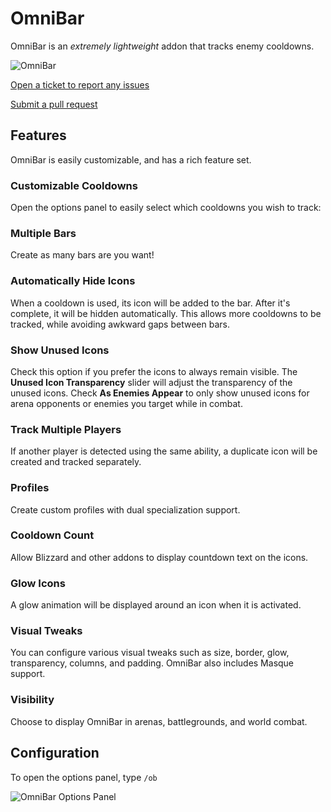 # OmniBar
OmniBar is an _extremely lightweight_ addon that tracks enemy cooldowns.

![OmniBar](http://i.imgur.com/p9DjSOh.png)

[Open a ticket to report any issues](https://github.com/jordonwow/omnibar/issues)

[Submit a pull request](https://github.com/jordonwow/omnibar/pulls)

## Features

OmniBar is easily customizable, and has a rich feature set.

### Customizable Cooldowns

Open the options panel to easily select which cooldowns you wish to track:

### Multiple Bars

Create as many bars are you want!

### Automatically Hide Icons

When a cooldown is used, its icon will be added to the bar. After it's complete, it will be hidden automatically. This allows more cooldowns to be tracked, while avoiding awkward gaps between bars.

### Show Unused Icons

Check this option if you prefer the icons to always remain visible. The **Unused Icon Transparency** slider will adjust the transparency of the unused icons. Check **As Enemies Appear** to only show unused icons for arena opponents or enemies you target while in combat.

### Track Multiple Players

If another player is detected using the same ability, a duplicate icon will be created and tracked separately.

### Profiles

Create custom profiles with dual specialization support.

### Cooldown Count

Allow Blizzard and other addons to display countdown text on the icons.

### Glow Icons

A glow animation will be displayed around an icon when it is activated.

### Visual Tweaks

You can configure various visual tweaks such as size, border, glow, transparency, columns, and padding. OmniBar also includes Masque support.

### Visibility

Choose to display OmniBar in arenas, battlegrounds, and world combat.

## Configuration

To open the options panel, type `/ob`

![OmniBar Options Panel](http://i.imgur.com/HTIe0h3.png)
